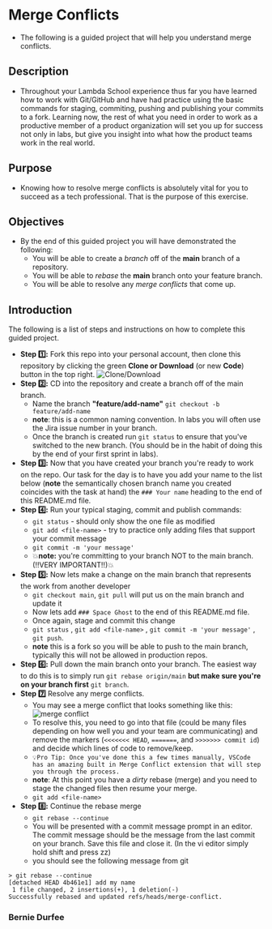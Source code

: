 # Merge Conflicts

- The following is a guided project that will help you understand merge conflicts.

## Description

- Throughout your Lambda School experience thus far you have learned how to work with Git/GitHub and have had practice using the basic commands for staging, commiting, pushing and publishing your commits to a fork. Learning now, the rest of what you need in order to work as a productive member of a product organization will set you up for success not only in labs, but give you insight into what how the product teams work in the real world.

## Purpose

- Knowing how to resolve merge conflicts is absolutely vital for you to succeed as a tech professional. That is the purpose of this exercise.

## Objectives

- By the end of this guided project you will have demonstrated the following:
  - You will be able to create a _branch_ off of the **main** branch of a repository.
  - You will be able to _rebase_ the **main** branch onto your feature branch.
  - You will be able to resolve any _merge conflicts_ that come up.

## Introduction

The following is a list of steps and instructions on how to complete this guided project.

- **Step 1️⃣:** Fork this repo into your personal account, then clone this repository by clicking the green **Clone or Download** (or new **Code**) button in the top right.
  ![Clone/Download](https://tk-assets.lambdaschool.com/054e5ad4-75cd-4b98-b929-7bf453bc8263_ScreenShot2020-04-13at7.31.05AM.png)
- **Step 2️⃣:** CD into the repository and create a branch off of the main branch.
  - Name the branch **"feature/add-name"** `git checkout -b feature/add-name`
  - **note**: this is a common naming convention. In labs you will often use the Jira issue number in your branch.
  - Once the branch is created run `git status` to ensure that you've switched to the new branch. (You should be in the habit of doing this by the end of your first sprint in labs).
- **Step 3️⃣:** Now that you have created your branch you're ready to work on the repo. Our task for the day is to have you add your name to the list below (**note** the semantically chosen branch name you created coincides with the task at hand) the `### Your name` heading to the end of this README.md file.
- **Step 4️⃣:** Run your typical staging, commit and publish commands:
  - `git status` - should only show the one file as modified
  - `git add <file-name>` - try to practice only adding files that support your commit message
  - `git commit -m 'your message'`
  - 💥**note:** you're committing to your branch NOT to the main branch. (!!VERY IMPORTANT!!)💥
- **Step 5️⃣:** Now lets make a change on the main branch that represents the work from another developer
  - `git checkout main`, `git pull` will put us on the main branch and update it
  - Now lets add `### Space Ghost` to the end of this README.md file.
  - Once again, stage and commit this change
  - `git status` , `git add <file-name>` , `git commit -m 'your message'` , `git push`.
  - **note** this is a fork so you will be able to push to the main branch, typically this will not be allowed in production repos.
- **Step 6️⃣:** Pull down the main branch onto your branch. The easiest way to do this is to simply run `git rebase origin/main` **but make sure you're on your branch first** `git branch`.
- **Step 7️⃣** Resolve any merge conflicts.
  - You may see a merge conflict that looks something like this:
    ![merge conflict](https://tk-assets.lambdaschool.com/dd45683f-788d-4bd9-832e-ed901151615f_ScreenShot2020-04-13at8.38.36AM.png)
  - To resolve this, you need to go into that file (could be many files depending on how well you and your team are communicating) and remove the markers (`<<<<<<< HEAD`, `=======`, and `>>>>>>> commit id`) and decide which lines of code to remove/keep.
  - `💡Pro Tip: Once you've done this a few times manually, VSCode has an amazing built in Merge Conflict extension that will step you through the process.`
  - **note**: At this point you have a _dirty_ rebase (merge) and you need to stage the changed files then resume your merge.
  - `git add <file-name>`
- **Step 8️⃣:** Continue the rebase merge
  - `git rebase --continue`
  - You will be presented with a commit message prompt in an editor. The commit message should be the message from the last commit on your branch. Save this file and close it. (In the vi editor simply hold shift and press zz)
  - you should see the following message from git
```
> git rebase --continue
[detached HEAD 4b461e1] add my name
 1 file changed, 2 insertions(+), 1 deletion(-)
Successfully rebased and updated refs/heads/merge-conflict.
```

### Bernie Durfee

